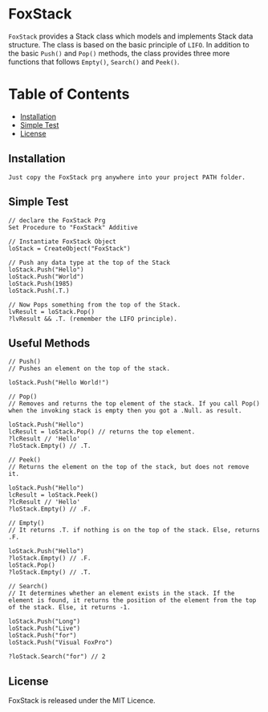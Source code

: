 # FoxStack
`FoxStack` provides a Stack class which models and implements Stack data structure. The class is based on the basic principle of <code>LIFO</code>. In addition to the basic `Push()` and `Pop()` methods, the class provides three more functions that follows `Empty()`, `Search()` and `Peek()`.

# Table of Contents

- [Installation](#installation)
- [Simple Test](#simple-test)
- [License](#license)


## Installation

```
Just copy the FoxStack prg anywhere into your project PATH folder.
```

## Simple Test
```xBase
// declare the FoxStack Prg
Set Procedure to "FoxStack" Additive

// Instantiate FoxStack Object
loStack = CreateObject("FoxStack")

// Push any data type at the top of the Stack
loStack.Push("Hello")
loStack.Push("World")
loStack.Push(1985)
loStack.Push(.T.)

// Now Pops something from the top of the Stack.
lvResult = loStack.Pop()
?lvResult && .T. (remember the LIFO principle).
```

## Useful Methods
```xBase
// Push() 
// Pushes an element on the top of the stack.

loStack.Push("Hello World!")

// Pop() 
// Removes and returns the top element of the stack. If you call Pop() when the invoking stack is empty then you got a .Null. as result.

loStack.Push("Hello")
lcResult = loStack.Pop() // returns the top element.
?lcResult // 'Hello'
?loStack.Empty() // .T.

// Peek() 
// Returns the element on the top of the stack, but does not remove it.

loStack.Push("Hello")
lcResult = loStack.Peek()
?lcResult // 'Hello'
?loStack.Empty() // .F.

// Empty() 
// It returns .T. if nothing is on the top of the stack. Else, returns .F.

loStack.Push("Hello")
?loStack.Empty() // .F.
loStack.Pop()
?loStack.Empty() // .T.

// Search() 
// It determines whether an element exists in the stack. If the element is found, it returns the position of the element from the top of the stack. Else, it returns -1.

loStack.Push("Long")
loStack.Push("Live")
loStack.Push("for")
loStack.Push("Visual FoxPro")

?loStack.Search("for") // 2
```
## License

FoxStack is released under the MIT Licence.
